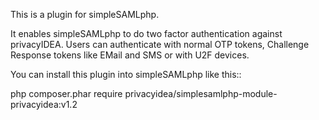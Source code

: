 This is a plugin for simpleSAMLphp.

It enables simpleSAMLphp to do two factor authentication against 
privacyIDEA. Users can authenticate with normal OTP tokens, 
Challenge Response tokens like EMail and SMS or with U2F devices.

You can install this plugin into simpleSAMLphp like this::

   php composer.phar require privacyidea/simplesamlphp-module-privacyidea:v1.2
